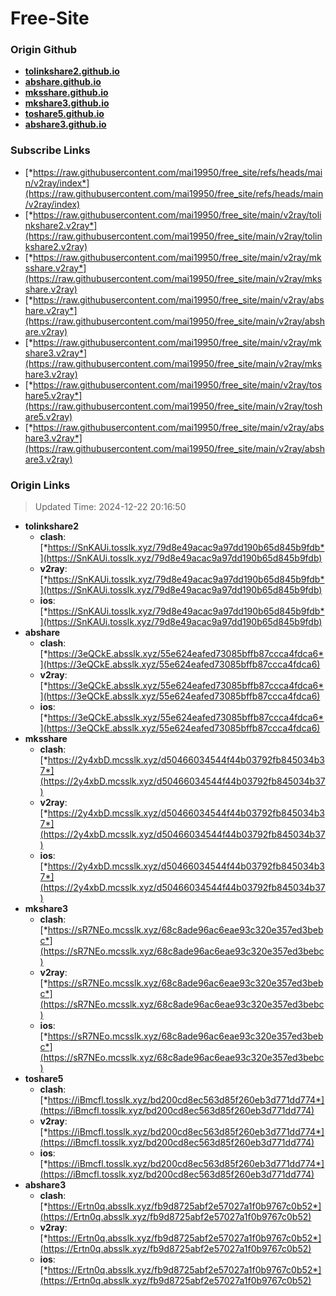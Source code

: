 # Free-Site

### Origin Github

- [**tolinkshare2.github.io**](https://github.com/tolinkshare2/tolinkshare2.github.io)
- [**abshare.github.io**](https://github.com/abshare/abshare.github.io)
- [**mksshare.github.io**](https://github.com/mksshare/mksshare.github.io)
- [**mkshare3.github.io**](https://github.com/mkshare3/mkshare3.github.io)
- [**toshare5.github.io**](https://github.com/toshare5/toshare5.github.io)
- [**abshare3.github.io**](https://github.com/abshare3/abshare3.github.io)

### Subscribe Links

- [*https://raw.githubusercontent.com/mai19950/free_site/refs/heads/main/v2ray/index*](https://raw.githubusercontent.com/mai19950/free_site/refs/heads/main/v2ray/index)
- [*https://raw.githubusercontent.com/mai19950/free_site/main/v2ray/tolinkshare2.v2ray*](https://raw.githubusercontent.com/mai19950/free_site/main/v2ray/tolinkshare2.v2ray)
- [*https://raw.githubusercontent.com/mai19950/free_site/main/v2ray/mksshare.v2ray*](https://raw.githubusercontent.com/mai19950/free_site/main/v2ray/mksshare.v2ray)
- [*https://raw.githubusercontent.com/mai19950/free_site/main/v2ray/abshare.v2ray*](https://raw.githubusercontent.com/mai19950/free_site/main/v2ray/abshare.v2ray)
- [*https://raw.githubusercontent.com/mai19950/free_site/main/v2ray/mkshare3.v2ray*](https://raw.githubusercontent.com/mai19950/free_site/main/v2ray/mkshare3.v2ray)
- [*https://raw.githubusercontent.com/mai19950/free_site/main/v2ray/toshare5.v2ray*](https://raw.githubusercontent.com/mai19950/free_site/main/v2ray/toshare5.v2ray)
- [*https://raw.githubusercontent.com/mai19950/free_site/main/v2ray/abshare3.v2ray*](https://raw.githubusercontent.com/mai19950/free_site/main/v2ray/abshare3.v2ray)

### Origin Links

> Updated Time: 2024-12-22 20:16:50

- **tolinkshare2**
  - **clash**: [*https://SnKAUi.tosslk.xyz/79d8e49acac9a97dd190b65d845b9fdb*](https://SnKAUi.tosslk.xyz/79d8e49acac9a97dd190b65d845b9fdb)
  - **v2ray**: [*https://SnKAUi.tosslk.xyz/79d8e49acac9a97dd190b65d845b9fdb*](https://SnKAUi.tosslk.xyz/79d8e49acac9a97dd190b65d845b9fdb)
  - **ios**: [*https://SnKAUi.tosslk.xyz/79d8e49acac9a97dd190b65d845b9fdb*](https://SnKAUi.tosslk.xyz/79d8e49acac9a97dd190b65d845b9fdb)
- **abshare**
  - **clash**: [*https://3eQCkE.absslk.xyz/55e624eafed73085bffb87ccca4fdca6*](https://3eQCkE.absslk.xyz/55e624eafed73085bffb87ccca4fdca6)
  - **v2ray**: [*https://3eQCkE.absslk.xyz/55e624eafed73085bffb87ccca4fdca6*](https://3eQCkE.absslk.xyz/55e624eafed73085bffb87ccca4fdca6)
  - **ios**: [*https://3eQCkE.absslk.xyz/55e624eafed73085bffb87ccca4fdca6*](https://3eQCkE.absslk.xyz/55e624eafed73085bffb87ccca4fdca6)
- **mksshare**
  - **clash**: [*https://2y4xbD.mcsslk.xyz/d50466034544f44b03792fb845034b37*](https://2y4xbD.mcsslk.xyz/d50466034544f44b03792fb845034b37)
  - **v2ray**: [*https://2y4xbD.mcsslk.xyz/d50466034544f44b03792fb845034b37*](https://2y4xbD.mcsslk.xyz/d50466034544f44b03792fb845034b37)
  - **ios**: [*https://2y4xbD.mcsslk.xyz/d50466034544f44b03792fb845034b37*](https://2y4xbD.mcsslk.xyz/d50466034544f44b03792fb845034b37)
- **mkshare3**
  - **clash**: [*https://sR7NEo.mcsslk.xyz/68c8ade96ac6eae93c320e357ed3bebc*](https://sR7NEo.mcsslk.xyz/68c8ade96ac6eae93c320e357ed3bebc)
  - **v2ray**: [*https://sR7NEo.mcsslk.xyz/68c8ade96ac6eae93c320e357ed3bebc*](https://sR7NEo.mcsslk.xyz/68c8ade96ac6eae93c320e357ed3bebc)
  - **ios**: [*https://sR7NEo.mcsslk.xyz/68c8ade96ac6eae93c320e357ed3bebc*](https://sR7NEo.mcsslk.xyz/68c8ade96ac6eae93c320e357ed3bebc)
- **toshare5**
  - **clash**: [*https://iBmcfl.tosslk.xyz/bd200cd8ec563d85f260eb3d771dd774*](https://iBmcfl.tosslk.xyz/bd200cd8ec563d85f260eb3d771dd774)
  - **v2ray**: [*https://iBmcfl.tosslk.xyz/bd200cd8ec563d85f260eb3d771dd774*](https://iBmcfl.tosslk.xyz/bd200cd8ec563d85f260eb3d771dd774)
  - **ios**: [*https://iBmcfl.tosslk.xyz/bd200cd8ec563d85f260eb3d771dd774*](https://iBmcfl.tosslk.xyz/bd200cd8ec563d85f260eb3d771dd774)
- **abshare3**
  - **clash**: [*https://Ertn0q.absslk.xyz/fb9d8725abf2e57027a1f0b9767c0b52*](https://Ertn0q.absslk.xyz/fb9d8725abf2e57027a1f0b9767c0b52)
  - **v2ray**: [*https://Ertn0q.absslk.xyz/fb9d8725abf2e57027a1f0b9767c0b52*](https://Ertn0q.absslk.xyz/fb9d8725abf2e57027a1f0b9767c0b52)
  - **ios**: [*https://Ertn0q.absslk.xyz/fb9d8725abf2e57027a1f0b9767c0b52*](https://Ertn0q.absslk.xyz/fb9d8725abf2e57027a1f0b9767c0b52)
